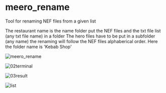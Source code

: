 # meero_rename
Tool for renaming NEF files from a given list

The restaurant name is the name folder
put the NEF files and the txt file list (any txt file name) in a folder
The hero files have to be put in a subfolder (any name)
the renaming will follow the NEF files alphaberical order.
Here the folder name is 'Kebab Shop'

![meero_rename](https://user-images.githubusercontent.com/103107872/195822288-c46c1f24-6149-403d-b2e3-7a98129a98f8.jpg)

![02terminal](https://user-images.githubusercontent.com/103107872/195852227-3d1085fe-d41e-43e1-b846-f63e8e586f3b.png)

![03result](https://user-images.githubusercontent.com/103107872/195825254-8d0877e8-cb4a-48bd-8ff1-0d465ed9cb85.png)

![list](https://user-images.githubusercontent.com/103107872/195854110-13b11fb5-091d-4143-9d22-7b5ab5297d5d.png)
